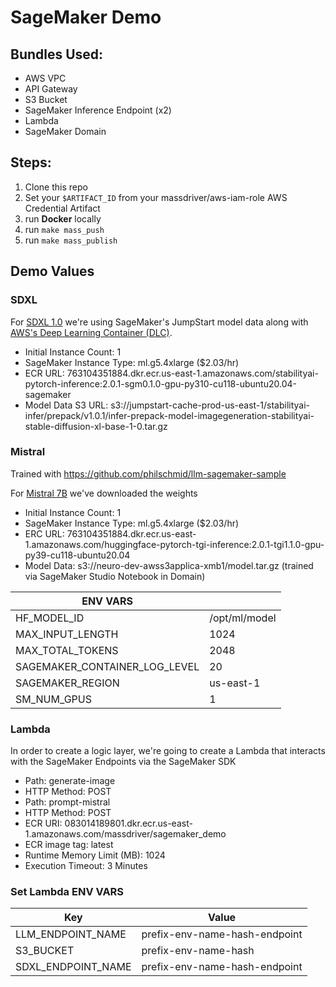 # SageMaker Demo

## Bundles Used:
- AWS VPC
- API Gateway
- S3 Bucket
- SageMaker Inference Endpoint (x2)
- Lambda
- SageMaker Domain

## Steps:
1) Clone this repo
2) Set your `$ARTIFACT_ID` from your massdriver/aws-iam-role AWS Credential Artifact
3) run **Docker** locally
4) run `make mass_push` 
5) run `make mass_publish`

## Demo Values

### SDXL
For [SDXL 1.0](https://stablediffusionxl.com) we're using SageMaker's JumpStart model data along with [AWS's Deep Learning Container (DLC)](https://github.com/aws/deep-learning-containers/blob/master/available_images.md).
- Initial Instance Count: 1
- SageMaker Instance Type: ml.g5.4xlarge ($2.03/hr)
- ECR URL: 763104351884.dkr.ecr.us-east-1.amazonaws.com/stabilityai-pytorch-inference:2.0.1-sgm0.1.0-gpu-py310-cu118-ubuntu20.04-sagemaker
- Model Data S3 URL: s3://jumpstart-cache-prod-us-east-1/stabilityai-infer/prepack/v1.0.1/infer-prepack-model-imagegeneration-stabilityai-stable-diffusion-xl-base-1-0.tar.gz

### Mistral

Trained with https://github.com/philschmid/llm-sagemaker-sample

For [Mistral 7B](https://mistral.ai/news/announcing-mistral-7b/) we've downloaded the weights
  - Initial Instance Count: 1
  - SageMaker Instance Type: ml.g5.4xlarge ($2.03/hr)
  - ERC URL: 763104351884.dkr.ecr.us-east-1.amazonaws.com/huggingface-pytorch-tgi-inference:2.0.1-tgi1.1.0-gpu-py39-cu118-ubuntu20.04
  - Model Data: s3://neuro-dev-awss3applica-xmb1/model.tar.gz (trained via SageMaker Studio Notebook in Domain)

  | ENV VARS                    |                 |
  | ----------------------------- | -----------   |
  | HF_MODEL_ID                   | /opt/ml/model |
  | MAX_INPUT_LENGTH              | 1024          |
  | MAX_TOTAL_TOKENS              | 2048          |
  | SAGEMAKER_CONTAINER_LOG_LEVEL | 20            |
  | SAGEMAKER_REGION              | us-east-1     |
  | SM_NUM_GPUS                   | 1             |

### Lambda

In order to create a logic layer, we're going to create a Lambda that interacts with the SageMaker Endpoints via the SageMaker SDK
- Path: generate-image
- HTTP Method: POST
- Path: prompt-mistral
- HTTP Method: POST
- ECR URI: 083014189801.dkr.ecr.us-east-1.amazonaws.com/massdriver/sagemaker_demo
- ECR image tag: latest
- Runtime Memory Limit (MB): 1024
- Execution Timeout: 3 Minutes


### Set Lambda ENV VARS
| Key | Value |
|-------------------|----------------------------------|
|LLM_ENDPOINT_NAME  |	prefix-env-name-hash-endpoint |
|S3_BUCKET  |  prefix-env-name-hash |
|SDXL_ENDPOINT_NAME |	prefix-env-name-hash-endpoint |